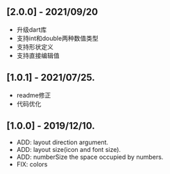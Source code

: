 ## [2.0.0] - 2021/09/20
* 升级dart库
* 支持int和double两种数值类型
* 支持形状定义
* 支持直接编辑值

## [1.0.1] - 2021/07/25.
* readme修正
* 代码优化

## [1.0.0] - 2019/12/10.

* ADD: layout direction argument.
* ADD: layout size(icon and font size).
* ADD: numberSize the space occupied by numbers.
* FIX: colors
